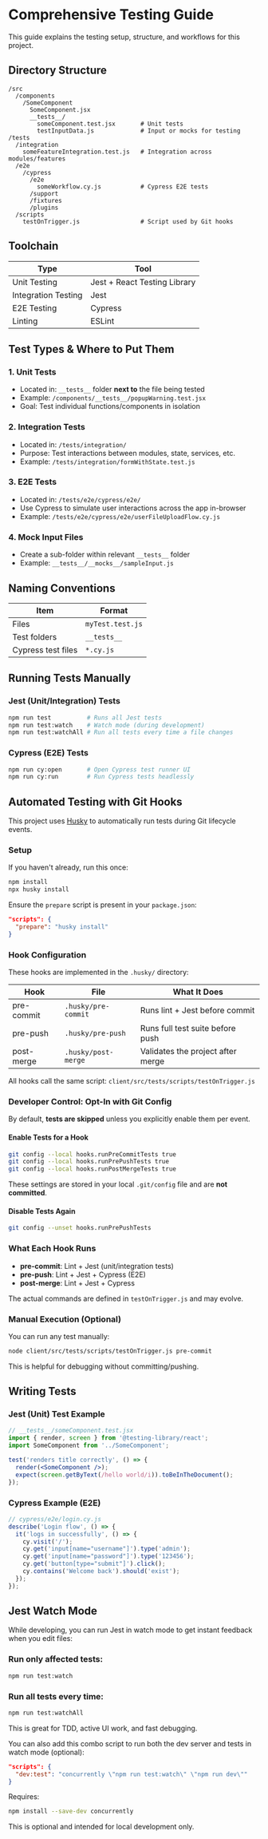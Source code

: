 ﻿# Comprehensive Testing Guide

This guide explains the testing setup, structure, and workflows for this project.

## Directory Structure

```
/src
  /components
    /SomeComponent
      SomeComponent.jsx
      __tests__/
        someComponent.test.jsx       # Unit tests
        testInputData.js             # Input or mocks for testing
/tests
  /integration
    someFeatureIntegration.test.js   # Integration across modules/features
  /e2e
    /cypress
      /e2e
        someWorkflow.cy.js           # Cypress E2E tests
      /support
      /fixtures
      /plugins
  /scripts
    testOnTrigger.js                 # Script used by Git hooks
```

## Toolchain

| Type                | Tool                      |
|---------------------|---------------------------|
| Unit Testing        | Jest + React Testing Library |
| Integration Testing | Jest                      |
| E2E Testing         | Cypress                   |
| Linting             | ESLint                    |

## Test Types & Where to Put Them

### 1. Unit Tests
- Located in: `__tests__` folder **next to** the file being tested
- Example: `/components/__tests__/popupWarning.test.jsx`
- Goal: Test individual functions/components in isolation

### 2. Integration Tests
- Located in: `/tests/integration/`
- Purpose: Test interactions between modules, state, services, etc.
- Example: `/tests/integration/formWithState.test.js`

### 3. E2E Tests
- Located in: `/tests/e2e/cypress/e2e/`
- Use Cypress to simulate user interactions across the app in-browser
- Example: `/tests/e2e/cypress/e2e/userFileUploadFlow.cy.js`

### 4. Mock Input Files
- Create a sub-folder within relevant `__tests__` folder
- Example: `__tests__/__mocks__/sampleInput.js`

## Naming Conventions

| Item                | Format           |
|---------------------|------------------|
| Files               | `myTest.test.js` |
| Test folders        | `__tests__`      |
| Cypress test files  | `*.cy.js`        |

## Running Tests Manually

### Jest (Unit/Integration) Tests
```bash
npm run test          # Runs all Jest tests
npm run test:watch    # Watch mode (during development)
npm run test:watchAll # Run all tests every time a file changes
```

### Cypress (E2E) Tests
```bash
npm run cy:open       # Open Cypress test runner UI
npm run cy:run        # Run Cypress tests headlessly
```

## Automated Testing with Git Hooks

This project uses [Husky](https://typicode.github.io/husky/) to automatically run tests during Git lifecycle events.

### Setup

If you haven't already, run this once:

```bash
npm install
npx husky install
```

Ensure the `prepare` script is present in your `package.json`:
```json
"scripts": {
  "prepare": "husky install"
}
```

### Hook Configuration

These hooks are implemented in the `.husky/` directory:

| Hook        | File                | What It Does                        |
|-------------|---------------------|-------------------------------------|
| pre-commit  | `.husky/pre-commit` | Runs lint + Jest before commit      |
| pre-push    | `.husky/pre-push`   | Runs full test suite before push    |
| post-merge  | `.husky/post-merge` | Validates the project after merge   |

All hooks call the same script: `client/src/tests/scripts/testOnTrigger.js`

### Developer Control: Opt-In with Git Config

By default, **tests are skipped** unless you explicitly enable them per event.

#### Enable Tests for a Hook

```bash
git config --local hooks.runPreCommitTests true
git config --local hooks.runPrePushTests true
git config --local hooks.runPostMergeTests true
```

These settings are stored in your local `.git/config` file and are **not committed**.

#### Disable Tests Again

```bash
git config --unset hooks.runPrePushTests
```

### What Each Hook Runs

- **pre-commit**: Lint + Jest (unit/integration tests)
- **pre-push**: Lint + Jest + Cypress (E2E)
- **post-merge**: Lint + Jest + Cypress

The actual commands are defined in `testOnTrigger.js` and may evolve.

### Manual Execution (Optional)

You can run any test manually:
```bash
node client/src/tests/scripts/testOnTrigger.js pre-commit
```

This is helpful for debugging without committing/pushing.

## Writing Tests

### Jest (Unit) Test Example
```jsx
// __tests__/someComponent.test.jsx
import { render, screen } from '@testing-library/react';
import SomeComponent from '../SomeComponent';

test('renders title correctly', () => {
  render(<SomeComponent />);
  expect(screen.getByText(/hello world/i)).toBeInTheDocument();
});
```

### Cypress Example (E2E)
```js
// cypress/e2e/login.cy.js
describe('Login flow', () => {
  it('logs in successfully', () => {
    cy.visit('/');
    cy.get('input[name="username"]').type('admin');
    cy.get('input[name="password"]').type('123456');
    cy.get('button[type="submit"]').click();
    cy.contains('Welcome back').should('exist');
  });
});
```

## Jest Watch Mode

While developing, you can run Jest in watch mode to get instant feedback when you edit files:

### Run only affected tests:
```bash
npm run test:watch
```

### Run all tests every time:
```bash
npm run test:watchAll
```

This is great for TDD, active UI work, and fast debugging.

You can also add this combo script to run both the dev server and tests in watch mode (optional):

```json
"scripts": {
  "dev:test": "concurrently \"npm run test:watch\" \"npm run dev\""
}
```

Requires:
```bash
npm install --save-dev concurrently
```

This is optional and intended for local development only.
